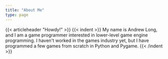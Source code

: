 ```yaml
---
title: "About Me"
type: page
---
```


{{< articleheader "Howdy!" >}}
{{< indent >}}
My name is Andrew Long, and I am a game programmer interested in lower-level game engine programming. I haven't worked in the games industry yet, but I have programmed a few games from scratch in Python and Pygame.
{{< /indent >}}
